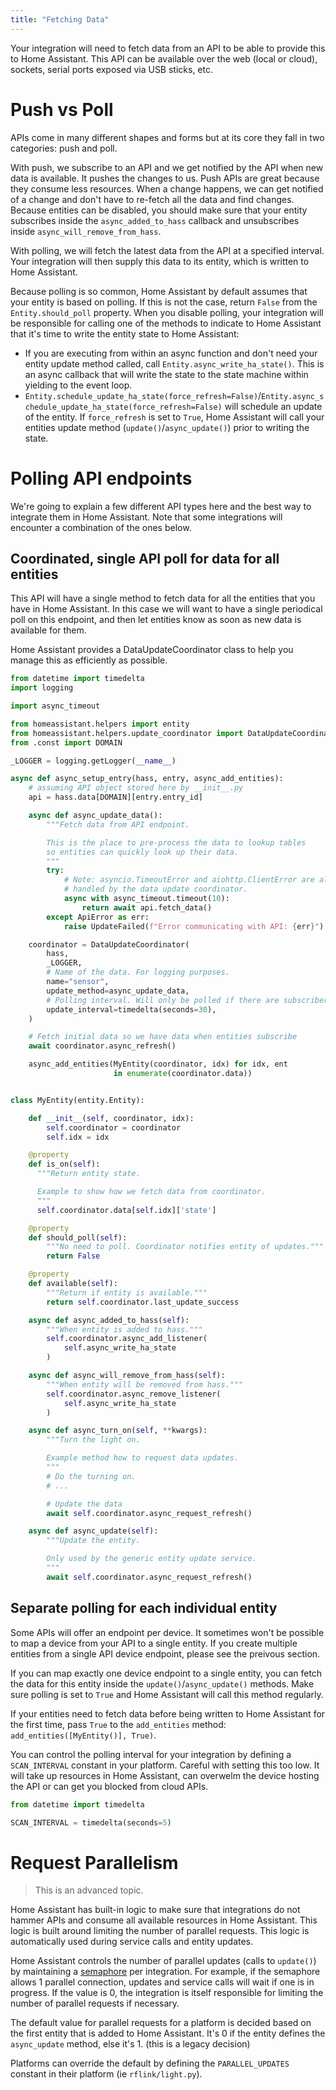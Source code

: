 ```yaml
---
title: "Fetching Data"
---
```


Your integration will need to fetch data from an API to be able to provide this to Home Assistant. This API can be available over the web (local or cloud), sockets, serial ports exposed via USB sticks, etc.

# Push vs Poll

APIs come in many different shapes and forms but at its core they fall in two categories: push and poll.

With push, we subscribe to an API and we get notified by the API when new data is available. It pushes the changes to us. Push APIs are great because they consume less resources. When a change happens, we can get notified of a change and don't have to re-fetch all the data and find changes. Because entities can be disabled, you should make sure that your entity subscribes inside the `async_added_to_hass` callback and unsubscribes inside `async_will_remove_from_hass`.

With polling, we will fetch the latest data from the API at a specified interval. Your integration will then supply this data to its entity, which is written to Home Assistant.

Because polling is so common, Home Assistant by default assumes that your entity is based on polling. If this is not the case, return `False` from the `Entity.should_poll` property. When you disable polling, your integration will be responsible for calling one of the methods to indicate to Home Assistant that it's time to write the entity state to Home Assistant:

- If you are executing from within an async function and don't need your entity update method called, call `Entity.async_write_ha_state()`. This is an async callback that will write the state to the state machine within yielding to the event loop.
- `Entity.schedule_update_ha_state(force_refresh=False)`/`Entity.async_schedule_update_ha_state(force_refresh=False)` will schedule an update of the entity. If `force_refresh` is set to `True`, Home Assistant will call your entities update method (`update()`/`async_update()`) prior to writing the state.

# Polling API endpoints

We're going to explain a few different API types here and the best way to integrate them in Home Assistant. Note that some integrations will encounter a combination of the ones below.

## Coordinated, single API poll for data for all entities

This API will have a single method to fetch data for all the entities that you have in Home Assistant. In this case we will want to have a single periodical poll on this endpoint, and then let entities know as soon as new data is available for them.

Home Assistant provides a DataUpdateCoordinator class to help you manage this as efficiently as possible.

```python
from datetime import timedelta
import logging

import async_timeout

from homeassistant.helpers import entity
from homeassistant.helpers.update_coordinator import DataUpdateCoordinator, UpdateFailed
from .const import DOMAIN

_LOGGER = logging.getLogger(__name__)

async def async_setup_entry(hass, entry, async_add_entities):
    # assuming API object stored here by __init__.py
    api = hass.data[DOMAIN][entry.entry_id]  

    async def async_update_data():
        """Fetch data from API endpoint.

        This is the place to pre-process the data to lookup tables
        so entities can quickly look up their data.
        """
        try:
            # Note: asyncio.TimeoutError and aiohttp.ClientError are already
            # handled by the data update coordinator.
            async with async_timeout.timeout(10):
                return await api.fetch_data()
        except ApiError as err:
            raise UpdateFailed(f"Error communicating with API: {err}")

    coordinator = DataUpdateCoordinator(
        hass,
        _LOGGER,
        # Name of the data. For logging purposes.
        name="sensor",
        update_method=async_update_data,
        # Polling interval. Will only be polled if there are subscribers.
        update_interval=timedelta(seconds=30),
    )

    # Fetch initial data so we have data when entities subscribe
    await coordinator.async_refresh()

    async_add_entities(MyEntity(coordinator, idx) for idx, ent
                       in enumerate(coordinator.data))


class MyEntity(entity.Entity):

    def __init__(self, coordinator, idx):
        self.coordinator = coordinator
        self.idx = idx

    @property
    def is_on(self):
      """Return entity state.

      Example to show how we fetch data from coordinator.
      """
      self.coordinator.data[self.idx]['state']

    @property
    def should_poll(self):
        """No need to poll. Coordinator notifies entity of updates."""
        return False

    @property
    def available(self):
        """Return if entity is available."""
        return self.coordinator.last_update_success

    async def async_added_to_hass(self):
        """When entity is added to hass."""
        self.coordinator.async_add_listener(
            self.async_write_ha_state
        )

    async def async_will_remove_from_hass(self):
        """When entity will be removed from hass."""
        self.coordinator.async_remove_listener(
            self.async_write_ha_state
        )

    async def async_turn_on(self, **kwargs):
        """Turn the light on.

        Example method how to request data updates.
        """
        # Do the turning on.
        # ...

        # Update the data
        await self.coordinator.async_request_refresh()

    async def async_update(self):
        """Update the entity.

        Only used by the generic entity update service.
        """
        await self.coordinator.async_request_refresh()
```

## Separate polling for each individual entity

Some APIs will offer an endpoint per device. It sometimes won't be possible to map a device from your API to a single entity. If you create multiple entities from a single API device endpoint, please see the preivous section.

If you can map exactly one device endpoint to a single entity, you can fetch the data for this entity inside the `update()`/`async_update()` methods. Make sure polling is set to `True` and Home Assistant will call this method regularly.

If your entities need to fetch data before being written to Home Assistant for the first time, pass `True` to the `add_entities` method: `add_entities([MyEntity()], True)`.

You can control the polling interval for your integration by defining a `SCAN_INTERVAL` constant in your platform. Careful with setting this too low. It will take up resources in Home Assistant, can overwelm the device hosting the API or can get you blocked from cloud APIs.

```python
from datetime import timedelta

SCAN_INTERVAL = timedelta(seconds=5)
```

# Request Parallelism

> This is an advanced topic.

Home Assistant has built-in logic to make sure that integrations do not hammer APIs and consume all available resources in Home Assistant. This logic is built around limiting the number of parallel requests. This logic is automatically used during service calls and entity updates.

Home Assistant controls the number of parallel updates (calls to `update()`) by maintaining a [semaphore](https://docs.python.org/3/library/asyncio-sync.html#asyncio.Semaphore) per integration. For example, if the semaphore allows 1 parallel connection, updates and service calls will wait if one is in progress. If the value is 0, the integration is itself responsible for limiting the number of parallel requests if necessary.

The default value for parallel requests for a platform is decided based on the first entity that is added to Home Assistant. It's 0 if the entity defines the `async_update` method, else it's 1. (this is a legacy decision)

Platforms can override the default by defining the `PARALLEL_UPDATES` constant in their platform (ie `rflink/light.py`).

